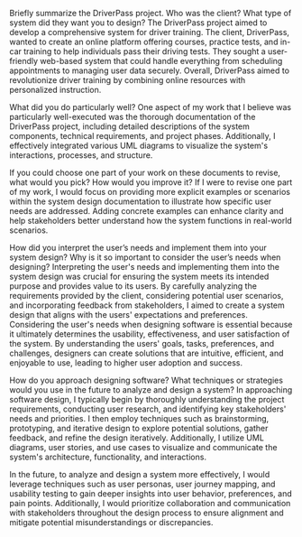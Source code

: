 Briefly summarize the DriverPass project. Who was the client? What type of system did they want you to design?
The DriverPass project aimed to develop a comprehensive system for driver training. The client, DriverPass, wanted to create an online platform offering courses, practice tests, and in-car training to help individuals pass their driving tests. They sought a user-friendly web-based system that could handle everything from scheduling appointments to managing user data securely. Overall, DriverPass aimed to revolutionize driver training by combining online resources with personalized instruction.

What did you do particularly well?
One aspect of my work that I believe was particularly well-executed was the thorough documentation of the DriverPass project, including detailed descriptions of the system components, technical requirements, and project phases. Additionally, I effectively integrated various UML diagrams to visualize the system's interactions, processes, and structure.

If you could choose one part of your work on these documents to revise, what would you pick? How would you improve it?
If I were to revise one part of my work, I would focus on providing more explicit examples or scenarios within the system design documentation to illustrate how specific user needs are addressed. Adding concrete examples can enhance clarity and help stakeholders better understand how the system functions in real-world scenarios.

How did you interpret the user’s needs and implement them into your system design? Why is it so important to consider the user’s needs when designing?
Interpreting the user's needs and implementing them into the system design was crucial for ensuring the system meets its intended purpose and provides value to its users. By carefully analyzing the requirements provided by the client, considering potential user scenarios, and incorporating feedback from stakeholders, I aimed to create a system design that aligns with the users' expectations and preferences.
Considering the user's needs when designing software is essential because it ultimately determines the usability, effectiveness, and user satisfaction of the system. By understanding the users' goals, tasks, preferences, and challenges, designers can create solutions that are intuitive, efficient, and enjoyable to use, leading to higher user adoption and success.

How do you approach designing software? What techniques or strategies would you use in the future to analyze and design a system?
In approaching software design, I typically begin by thoroughly understanding the project requirements, conducting user research, and identifying key stakeholders' needs and priorities. I then employ techniques such as brainstorming, prototyping, and iterative design to explore potential solutions, gather feedback, and refine the design iteratively. Additionally, I utilize UML diagrams, user stories, and use cases to visualize and communicate the system's architecture, functionality, and interactions.

In the future, to analyze and design a system more effectively, I would leverage techniques such as user personas, user journey mapping, and usability testing to gain deeper insights into user behavior, preferences, and pain points. Additionally, I would prioritize collaboration and communication with stakeholders throughout the design process to ensure alignment and mitigate potential misunderstandings or discrepancies.
